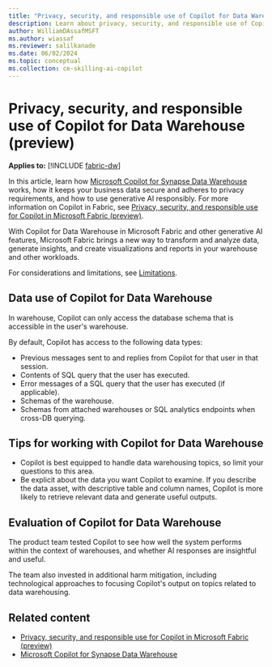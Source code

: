 ```yaml
---
title: "Privacy, security, and responsible use of Copilot for Data Warehouse (preview)"
description: Learn about privacy, security, and responsible use of Copilot for Warehouse in Microsoft Fabric.
author: WilliamDAssafMSFT
ms.author: wiassaf
ms.reviewer: salilkanade
ms.date: 06/02/2024
ms.topic: conceptual
ms.collection: ce-skilling-ai-copilot
---
```

# Privacy, security, and responsible use of Copilot for Data Warehouse (preview)

**Applies to:** [!INCLUDE [fabric-dw](../data-warehouse/includes/applies-to-version/fabric-dw.md)]

In this article, learn how [Microsoft Copilot for Synapse Data Warehouse](../data-warehouse/copilot.md) works, how it keeps your business data secure and adheres to privacy requirements, and how to use generative AI responsibly. For more information on Copilot in Fabric, see [Privacy, security, and responsible use for Copilot in Microsoft Fabric (preview)](copilot-privacy-security.md).

With Copilot for Data Warehouse in Microsoft Fabric and other generative AI features, Microsoft Fabric brings a new way to transform and analyze data, generate insights, and create visualizations and reports in your warehouse and other workloads.

For considerations and limitations, see [Limitations](../data-warehouse/copilot.md#limitations-of-copilot-for-data-warehouse).

## Data use of Copilot for Data Warehouse

In warehouse, Copilot can only access the database schema that is accessible in the user's warehouse.

By default, Copilot has access to the following data types:

- Previous messages sent to and replies from Copilot for that user in that session.
- Contents of SQL query that the user has executed.
- Error messages of a SQL query that the user has executed (if applicable).
- Schemas of the warehouse.
- Schemas from attached warehouses or SQL analytics endpoints when cross-DB querying.

## Tips for working with Copilot for Data Warehouse

- Copilot is best equipped to handle data warehousing topics, so limit your questions to this area.
- Be explicit about the data you want Copilot to examine. If you describe the data asset, with descriptive table and column names, Copilot is more likely to retrieve relevant data and generate useful outputs.

## Evaluation of Copilot for Data Warehouse

The product team tested Copilot to see how well the system performs within the context of warehouses, and whether AI responses are insightful and useful.

The team also invested in additional harm mitigation, including technological approaches to focusing Copilot's output on topics related to data warehousing.

## Related content

- [Privacy, security, and responsible use for Copilot in Microsoft Fabric (preview)](copilot-privacy-security.md)
- [Microsoft Copilot for Synapse Data Warehouse](../data-warehouse/copilot.md)
